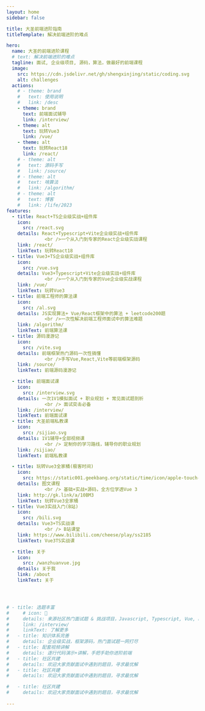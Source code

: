 ```yaml
---
layout: home
sidebar: false

title: 大圣前端进阶指南
titleTemplate: 解决前端进阶的难点

hero:
  name: 大圣的前端进阶课程
  # text: 解决前端进阶的难点
  tagline: 面试, 企业级项目, 源码，算法，做最好的前端课程
  image:
    src: https://cdn.jsdelivr.net/gh/shengxinjing/static/coding.svg
    alt: challenges
  actions:
    # - theme: brand
    #   text: 使用说明
    #   link: /desc
    - theme: brand
      text: 前端面试辅导
      link: /interview/
    - theme: alt
      text: 玩转Vue3
      link: /vue/
    - theme: alt
      text: 玩转React18
      link: /react/
    # - theme: alt
    #   text: 源码手写
    #   link: /source/
    # - theme: alt
    #   text: 啃算法
    #   link: /algorithm/
    # - theme: alt
    #   text: 博客
    #   link: /life/2023
features:
  - title: React+TS企业级实战+组件库
    icon: 
      src: /react.svg
    details: React+Typescript+Vite企业级实战+组件库
              <br />一个从入门到专家的React企业级实战课程
    link: /react/
    linkText: 玩转React18
  - title: Vue3+TS企业级实战+组件库
    icon: 
      src: /vue.svg
    details: Vue3+Typescript+Vite企业级实战+组件库
              <br />一个从入门到专家的Vue企业级实战课程
    link: /vue/
    linkText: 玩转Vue3
  - title: 前端工程师的算法课
    icon: 
      src: /al.svg
    details: JS实现算法+ Vue/React框架中的算法 + leetcode200题
              <br />一次性解决前端工程师面试中的算法难题
    link: /algorithm/
    linkText: 前端算法课
  - title: 源码漫游记
    icon: 
      src: /vite.svg
    details: 前端框架热门源码一次性搞懂
              <br />手写Vue,React,Vite等前端框架源码
    link: /source/
    linkText: 前端源码漫游记

  - title: 前端面试课
    icon: 
      src: /interview.svg
    details: 一次1V1模拟面试 + 职业规划 + 常见面试题剖析
              <br /> 面试突击必备
    link: /interview/
    linkText: 前端面试课
  - title: 大圣前端私教课
    icon: 
      src: /sijiao.svg
    details: 1V1辅导+全部视频课
              <br /> 定制你的学习路线，辅导你的职业规划
    link: /sijiao/
    linkText: 前端私教课

  - title: 玩转Vue3全家桶(极客时间)
    icon: 
      src: https://static001.geekbang.org/static/time/icon/apple-touch-icon.jpg
    details: 图文课程
              <br /> 基础+实战+源码，全方位学透Vue 3
    link: http://gk.link/a/10BM3
    linkText: 玩转Vue3全家桶
  - title: Vue3实战入门(B站)
    icon: 
      src: /bili.svg
    details: Vue3+TS实战课
              <br /> B站课堂
    link: https://www.bilibili.com/cheese/play/ss2185
    linkText: Vue3TS实战课

  - title: 关于
    icon: 
      src: /wanzhuanvue.jpg
    details: 关于我
    link: /about
    linkText: 关于




# - title: 选题丰富
#     # icon: 🚀
#     details: 来源社区热门面试题 & 挑战项目，Javascript, Typescript, Vue, React, Node.js, 系统设计题
#     link: /interview/
#     linkText: 了解更多
#   - title: 知识体系完善
#     details: 企业级实战，框架源码，热门面试题一网打尽
#   - title: 配套视频讲解
#     details: 逐行代码演示+讲解，手把手助你进阶前端
#   - title: 社区共建
#     details: 欢迎大家贡献面试中遇到的题目，寻求最优解
#   - title: 社区共建
#     details: 欢迎大家贡献面试中遇到的题目，寻求最优解

#   - title: 社区共建
#     details: 欢迎大家贡献面试中遇到的题目，寻求最优解
    
---
```






<!-- [https://github.com/goncy/interview-challenges](https://github.com/goncy/interview-challenges)



[https://github.com/sadanandpai/javascript-code-challenges](https://github.com/sadanandpai/javascript-code-challenges)

[https://github.com/alexgurr/react-coding-challenges](https://github.com/alexgurr/react-coding-challenges)

[https://github.com/felipefialho/frontend-challenges](https://github.com/felipefialho/frontend-challenges)
 -->








<!-- [https://github.com/pinglu85/BFEdevSolutions](https://github.com/pinglu85/BFEdevSolutions) -->